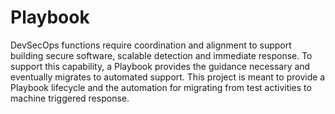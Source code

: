 # Playbook

DevSecOps functions require coordination and alignment to support building secure software, scalable detection and immediate response.  To support this capability, a Playbook provides the guidance necessary and eventually migrates to automated support.  This project is meant to provide a Playbook lifecycle and the automation for migrating from test activities to machine triggered response.

